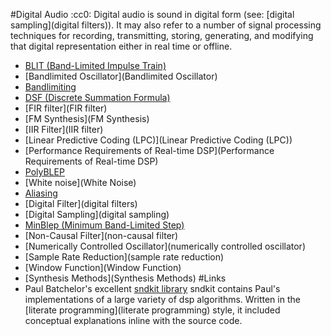 #Digital Audio
:cc0:
Digital audio is sound in digital form (see: [digital sampling](digital filters)). It may also refer to a number of signal processing techniques for recording, transmitting, storing, generating, and modifying that digital representation either in real time or offline. 


- [BLIT (Band-Limited Impulse Train)](BLIT)
- [Bandlimited Oscillator](Bandlimited Oscillator)
- [Bandlimiting](Bandlimiting)
- [DSF (Discrete Summation Formula)](DSF)
- [FIR filter](FIR filter)
- [FM Synthesis](FM Synthesis)
- [IIR Filter](IIR filter)
- [Linear Predictive Coding (LPC)](Linear Predictive Coding (LPC))
- [Performance Requirements of Real-time DSP](Performance Requirements of Real-time DSP)
- [PolyBLEP](PolyBLEP)
- [White noise](White Noise)
- [Aliasing](aliasing)
- [Digital Filter](digital filters)
- [Digital Sampling](digital sampling)
- [MinBlep (Minimum Band-Limited Step)](minBLEP)
- [Non-Causal Filter](non-causal filter)
- [Numerically Controlled Oscillator](numerically controlled oscillator)
- [Sample Rate Reduction](sample rate reduction)
- [Window Function](Window Function)
- [Synthesis Methods](Synthesis Methods)
#Links
- Paul Batchelor's excellent [sndkit library](https://pbat.ch/sndkit/)
  sndkit contains Paul's implementations of a large variety of dsp algorithms. 
  Written in the [literate programming](literate programming) style, it included conceptual explanations inline with the source code.
